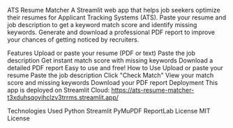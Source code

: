 ATS Resume Matcher
A Streamlit web app that helps job seekers optimize their resumes for Applicant Tracking Systems (ATS).
Paste your resume and job description to get a keyword match score and identify missing keywords.
Generate and download a professional PDF report to improve your chances of getting noticed by recruiters.

Features
Upload or paste your resume (PDF or text)
Paste the job description
Get instant match score with missing keywords
Download a detailed PDF report
Easy to use and free!
How to Use
Upload or paste your resume
Paste the job description
Click "Check Match"
View your match score and missing keywords
Download your PDF report
Deployment
This app is deployed on Streamlit Cloud:
https://ats-resume-matcher-t3xduhsqoyihclzv3trrms.streamlit.app/

Technologies Used
Python
Streamlit
PyMuPDF
ReportLab
License
MIT License
